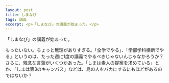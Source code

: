 ```yaml
---
layout: post
title: しまなび
tags: 講義
excerpt: <p>「しまなび」の講義が始まった。</p>
---
```


「しまなび」の講義が始まった。

もったいない。ちょっと無理がありすぎる。「全学でやる」、「学部学科横断でやる」というのは、たった週に1度の講義でやるべきじゃないんじゃなかろうか？さらに、残念な言葉がいくつかあった。「しまは素人の提案を求めている」とか、「しまは第3のキャンパス」などは、島の人をバカにするにもほどがあるのではないか？
